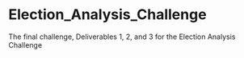 # Election_Analysis_Challenge
The final challenge, Deliverables 1, 2, and 3 for the Election Analysis Challenge
